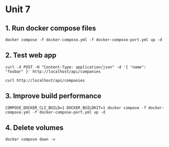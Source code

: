 # Unit 7

## 1. Run docker compose files

`docker compose -f docker-compose.yml -f docker-compose-port.yml up -d`

## 2. Test web app
```
curl -X POST -H "Content-Type: application/json" -d '{ "name": "foobar" }' http://localhost/api/companies

curl http://localhost/api/companies
```

## 3. Improve build performance

`COMPOSE_DOCKER_CLI_BUILD=1 DOCKER_BUILDKIT=1 docker compose -f docker-compose.yml -f docker-compose-port.yml up -d`

## 4. Delete volumes

`docker compose down -v`